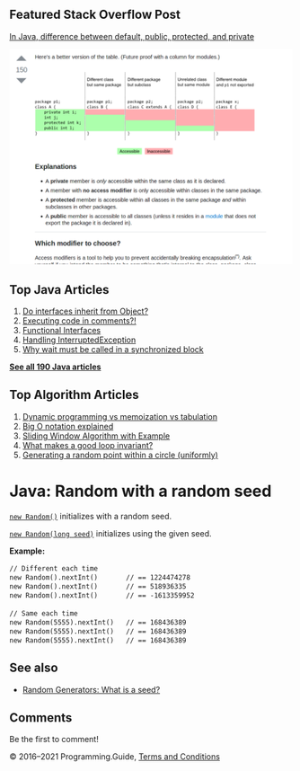<span class="underline"></span>

<span class="underline"></span>

## Featured Stack Overflow Post

[In Java, difference between default, public, protected, and private](https://stackoverflow.com/a/33627846/276052)

[<img src="../images/so-featured-33627846.png" alt="StackOverflow screenshot thumbnail" class="screenshot" />](https://stackoverflow.com/a/33627846/276052)

<span class="underline"></span>

## Top Java Articles

1.  [Do interfaces inherit from Object?](do-interfaces-inherit-from-object.html)
2.  [Executing code in comments?!](executing-code-in-comments.html)
3.  [Functional Interfaces](functional-interfaces.html)
4.  [Handling InterruptedException](handling-interrupted-exceptions.html)
5.  [Why wait must be called in a synchronized block](why-wait-must-be-in-synchronized.html)

[**See all 190 Java articles**](index.html)

## Top Algorithm Articles

1.  [Dynamic programming vs memoization vs tabulation](../dynamic-programming-vs-memoization-vs-tabulation.html)
2.  [Big O notation explained](../big-o-notation-explained.html)
3.  [Sliding Window Algorithm with Example](../sliding-window-example.html)
4.  [What makes a good loop invariant?](../what-makes-a-good-loop-invariant.html)
5.  [Generating a random point within a circle (uniformly)](../random-point-within-circle.html)

# Java: Random with a random seed

[`new Random()`](https://docs.oracle.com/javase/8/docs/api/java/util/Random.html#Random--) initializes with a random seed.

[`new Random(long seed)`](https://docs.oracle.com/javase/8/docs/api/java/util/Random.html#Random-long-) initializes using the given seed.

**Example:**

    // Different each time
    new Random().nextInt()       // == 1224474278
    new Random().nextInt()       // == 518936335
    new Random().nextInt()       // == -1613359952

    // Same each time
    new Random(5555).nextInt()   // == 168436389
    new Random(5555).nextInt()   // == 168436389
    new Random(5555).nextInt()   // == 168436389

## See also

- [Random Generators: What is a seed?](../random-generators-what-is-a-seed.html)

## Comments

Be the first to comment!

© 2016–2021 Programming.Guide, [Terms and Conditions](../terms-and-conditions.html)
